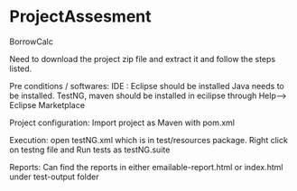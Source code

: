 # ProjectAssesment
BorrowCalc

Need to download the project zip file and extract it and follow the steps listed.

Pre conditions / softwares:
IDE : Eclipse should be installed
Java needs to be installed.
TestNG, maven should be installed in ecilipse through Help--> Eclipse Marketplace

Project configuration:
Import project as Maven with pom.xml

Execution:
 open testNG.xml which is in test/resources package.
 Right click on testng file and Run tests as testNG.suite
 
Reports:
 Can find the reports in either emailable-report.html or index.html under test-output folder
